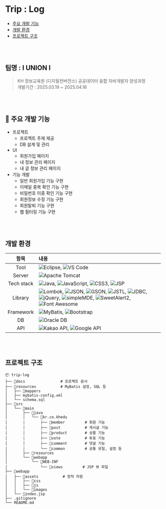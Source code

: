 # Trip : Log
* [주요 개발 기능](#-주요-개발-기능)
* [개발 환경](#개발-환경)
* [프로젝트 구조](#프로젝트-구조)

<br><br>

## 팀명 : I UNION I
> KH 정보교육원 (디지털컨버전스) 공공데이터 융합 자바개발자 양성과정<br>개발기간 : 2025.03.19 ~ 2025.04.16

<br><br>

## 📌 주요 개발 기능
- 프로젝트
    - 프로젝트 주제 제공
    - DB 설계 및 관리
- UI
    - 회원가입 페이지
    - 내 정보 관리 페이지
    - 내 글 정보 관리 페이지
- 기능 개발
    - 일반 회원가입 기능 구현
    - 이메일 중복 확인 기능 구현
    - 비밀번호 이중 확인 기능 구현
    - 회원정보 수정 기능 구현
    - 회원탈퇴 기능 구현
    - 웹 필터링 기능 구현

<br><br>

## 개발 환경
항목 | 내용
:--: |:--
Tool | ![Eclipse](https://img.shields.io/badge/IDE-Eclipse-2C2255?logo=eclipse&logoColor=white), ![VS Code](https://img.shields.io/badge/IDE-VS%20Code-007ACC?logo=visualstudiocode&logoColor=white)
Server | ![Apache Tomcat](https://img.shields.io/badge/Server-Apache%20Tomcat-F8DC75?logo=apachetomcat&logoColor=black)
Tech stack |  ![Java](https://img.shields.io/badge/Language-JAVA-007396?logo=java&logoColor=white), ![JavaScript](https://img.shields.io/badge/Language-JavaScript-F7DF1E?logo=javascript&logoColor=black), ![CSS3](https://img.shields.io/badge/Style-CSS3-1572B6?logo=css3&logoColor=white), ![JSP](https://img.shields.io/badge/View-JSP-FF9800?logo=jsp&logoColor=white)
Library | ![Lombok](https://img.shields.io/badge/Library-Lombok-EA1B1B?logo=java&logoColor=white), ![JSON](https://img.shields.io/badge/Library-JSON-000000?logo=json&logoColor=white), ![GSON](https://img.shields.io/badge/Library-GSON-FF6F00?logo=google&logoColor=white), ![JSTL](https://img.shields.io/badge/Library-JSTL-336791?logo=java&logoColor=white), ![JDBC](https://img.shields.io/badge/Library-JDBC-007396?logo=java&logoColor=white), ![jQuery](https://img.shields.io/badge/Library-jQuery-0769AD?logo=jquery&logoColor=white), ![simpleMDE](https://img.shields.io/badge/Library-simpleMDE-2B2B2B?logo=markdown&logoColor=white), ![SweetAlert2](https://img.shields.io/badge/Library-SweetAlert2-FF6C6C?logo=javascript&logoColor=white), ![Font Awesome](https://img.shields.io/badge/Icon-Font%20Awesome-339AF0?logo=fontawesome&logoColor=white)
Framework | ![MyBatis](https://img.shields.io/badge/Framework-MyBatis-1F6E43?logo=java&logoColor=white), ![Bootstrap](https://img.shields.io/badge/Framework-Bootstrap-7952B3?logo=bootstrap&logoColor=white)
DB |  ![Oracle DB](https://img.shields.io/badge/Database-Oracle%20DB-F80000?logo=oracle&logoColor=white)
API | ![Kakao API](https://img.shields.io/badge/API-Kakao-yellow?logo=kakao&logoColor=black), ![Google API](https://img.shields.io/badge/API-Google-4285F4?logo=google&logoColor=white)

<br><br>

## 프로젝트 구조
```
📦 trip-log
├── 📂docs                # 프로젝트 문서
├── 📂resources           # MyBatis 설정, SQL 등
│   ├── 📂mappers
│   ├── mybatis-config.xml
│   └── schema.sql
├── 📂src
│   └── 📂main
│       ├── 📂java
│       │   └── 📂kr.co.khedu
│       │       ├── 📂member         # 회원 기능
│       │       ├── 📂post           # 게시글 기능
│       │       ├── 📂product        # 상품 기능
│       │       ├── 📂vote           # 투표 기능
│       │       ├── 📂comment        # 댓글 기능
│       │       └── 📂common         # 공통 유틸, 설정 등
│       ├── 📂resources
│       └── 📂webapp
│           └── 📂WEB-INF
│               └── 📂views         # JSP 뷰 파일
├── 📂webapp
│   ├── 📂assets           # 정적 자원
│   │   ├── 📂css
│   │   ├── 📂js
│   │   └── 📂images
│   └── 📜index.jsp
├── .gitignore
└── README.md
```
